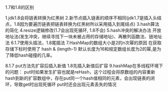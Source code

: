 1.7和1.8的区别


1.jdk1.8会将链表转换为红黑树
2.新节点插入链表的顺序不相同(jdk1.7是插入头结点，1.8因为要遍历链表把链表转换为红黑树所以采用插入到尾结点)
3.hash算法的简化
4.resize逻辑修改(1.7会出现死循环, 1.8不会)
5.hash冲突的解决办法 开放地址法(发生冲突，继续寻找下一块未被占用的存储地址)、再散列函数法、链地址法
6.1.7使用头插法，1.8尾插法
7.HashMap的数组大小是2的n次幂的原因
    在获取存储下标时使用了 hash & (length-1)
    默认长度为16和规定数组长度为2的幂,是为了降低hash碰撞的几率。

8.1.7 put方法先扩容后插入新值 1.8先插入新值后扩容
9.hashMap在多线程环境下的问题：
    put时如果发生扩容也就是reHash，这个过程会将原数组的内容重新hash到新的扩容数组中，存在put同一个hash值相同的元素，会出现链表的闭环，导致get时出现死循环
    put时还会出现元素丢失的情况
